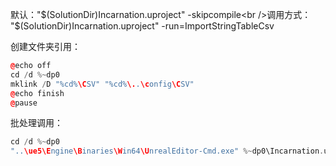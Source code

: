 默认："$(SolutionDir)Incarnation.uproject" -skipcompile<br />调用方式：   "$(SolutionDir)Incarnation.uproject" -run=ImportStringTableCsv

创建文件夹引用：
```cpp
@echo off
cd /d %~dp0
mklink /D "%cd%\CSV" "%cd%\..\config\CSV"
@echo finish
@pause
```

批处理调用：
```cpp
cd /d %~dp0
"..\ue5\Engine\Binaries\Win64\UnrealEditor-Cmd.exe" %~dp0\Incarnation.uproject -run=ImportStringTableCsv
```
